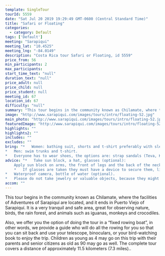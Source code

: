 ```yaml
---
template: SingleTour
tourId: 5559
date: "Sat Jul 20 2019 19:29:49 GMT-0600 (Central Standard Time)"
title: "Safari or Floating"
categories: 
  - category: Default
tags: ['Default']
meeting: "Sarapiqui"
meeting_lat: "10.4525"
meeting_lng: "-84.0149"
description: "Costa Rica tour Safari or Floating, id 5559"
price_from: 56
min_participants: 2
max_participants: 
start_time_text: "null"
duration_text: "null"
price_adult: null
price_child: null
price_student: null
meeting_id: 67
location_id: 67
difficulty: "null"
summary: "This tour begins in the community known as Chilamate, where the facilities of Adventures of Sarapiquí are located, and it ends in Puerto Viejo of Sarapiquí"
image: "http://www.sarapiqui.com/images/tours/intro/floating-52.jpg"
main_photo: "http://www.sarapiqui.com/images/tours/intro/floating-52.jpg"
featuredImage: "http://www.sarapiqui.com/images/tours/intro/floating-52.jpg"
highlights: ""
highlights2: ""
includes: ""
excludes: ""
bring: "*   Women: bathing suit, shorts and t-shirt preferably with sleeves to protect them from the sun.
*   Men: swim trunks and t-shirt.
*   Everyone has to wear shoes, the options are: strap sandals (Teva, Keen); water shoes or tennis shoes (NEVER flip flops or sandals without a back)."
advice: "*   Take sun block, a hat, glasses (optional):
    Apply sun block on arms, the front of legs and the back of the neck moderately.  Don not apply sun block on the back of legs because when in contact with water it will become very slippery and will increase the chances of falling out of the raft; nor on the forehead because when in contact with water it may drip onto eyes causing irritation.*   If wanted, you may bring a hat to wear under the helmet.
    *   If glasses are taken they must have a device to secure them, like a strap.
*   Waterproof camera, bottle of water (optional).
*   Please do not take jewelry or valuable objects, because they might get lost in the river."
accom: ""
---
```

This tour begins in the community known as Chilamate, where the facilities of Adventures of Sarapiquí are located, and it ends in Puerto Viejo of Sarapiquí. It is a very tranquil and safe area, great for observing nature, birds, the rain forest, and animals such as iguanas, monkeys and crocodiles.

Also, we offer you the option of doing the tour in a “fixed rowing boat”, in other words, we provide a guide who will do all the rowing for you so that you can sit back and use your telescope, binoculars, or your bird-watching book to enjoy the trip. Children as young as 4 may go on this trip with their parents and senior citizens as old as 90 may go as well. The complete tour covers a distance of approximately 11.5 kilometers (7.3 miles)..
